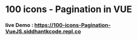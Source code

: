 # 100 icons - Pagination in VUE
### live Demo : https://100-icons-Pagination-VueJS.siddhantkcode.repl.co
